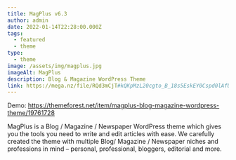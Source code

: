 ```yaml
---
title: MagPlus v6.3
author: admin
date: 2022-01-14T22:28:00.000Z
tags:
  - featured
  - theme
type:
  - theme
image: /assets/img/magplus.jpg
imageAlt: MagPlus
description: Blog & Magazine WordPress Theme
link: https://mega.nz/file/RQd3mCjT#kQKpMzL20cgto_B_18s5EskEY0Cspd0lAfUze3odhPM
---
```

Demo: <https://themeforest.net/item/magplus-blog-magazine-wordpress-theme/19761728>



<!--StartFragment-->

MagPlus is a Blog / Magazine / Newspaper WordPress theme which gives you the tools you need to write and edit articles with ease. We carefully created the theme with multiple Blog/ Magazine / Newspaper niches and professions in mind – personal, professional, bloggers, editorial and more.

<!--EndFragment-->
